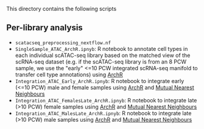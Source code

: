 This directory contains the following scripts

## Per-library analysis 

- `scatacseq_preprocessing_nextflow.nf`
- `SingleSample_ATAC_ArchR.ipnyb`: R notebook to annotate cell types in each individual scATAC-seq library based on the matched view of the scRNA-seq dataset (e.g. if the scATAC-seq library is from an 8 PCW sample, we use the "early" <=10 PCW integrated scRNA-seq manifold to transfer cell type annotations) using [ArchR]([10.1038/s41588-021-00790-6](https://doi.org/10.1038/s41588-021-00790-6))
- `Integration_ATAC_Early_ArchR.ipnyb`: R notebook to integrate early (<=10 PCW) male and female samples using [ArchR]([10.1038/s41588-021-00790-6](https://doi.org/10.1038/s41588-021-00790-6)) and [Mutual Nearest Neighbours](https://doi.org/10.1038/nbt.4091)
- `Integration_ATAC_FemalesLate_ArchR.ipnyb`: R notebook to integrate late (>10 PCW) female samples using [ArchR]([10.1038/s41588-021-00790-6](https://doi.org/10.1038/s41588-021-00790-6)) and [Mutual Nearest Neighbours](https://doi.org/10.1038/nbt.4091)
- `Integration_ATAC_MalesLate_ArchR.ipnyb`: R notebook to integrate late (>10 PCW) male samples using [ArchR]([10.1038/s41588-021-00790-6](https://doi.org/10.1038/s41588-021-00790-6)) and [Mutual Nearest Neighbours](https://doi.org/10.1038/nbt.4091)
